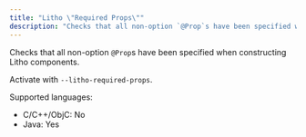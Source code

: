 ```yaml
---
title: "Litho \"Required Props\""
description: "Checks that all non-option `@Prop`s have been specified when constructing Litho components."
---
```


Checks that all non-option `@Prop`s have been specified when constructing Litho components.

Activate with `--litho-required-props`.

Supported languages:
- C/C++/ObjC: No
- Java: Yes

